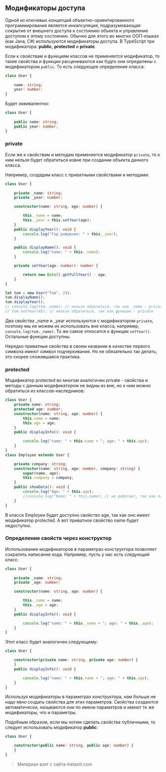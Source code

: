 ## Модификаторы доступа

Одной из ключевых концепций объектно-ориентированного программирования является инкапсуляция, подразумевающая сокрытие от внешнего доступа к состоянию объекта и управление доступом к этому состоянию. Обычно для этого во многих ООП-языках (как Java, C#) используются модификаторы доступа. В TypeScript три модификатора: **public**, **protected** и **private**.

Если к свойствам и функциям классов не применяется модификатор, то такие свойства и функции расцениваются как будто они определены с модификатором `public`. То есть следующее определение класса:

```ts
class User {
    
    name: string;
    year: number;
}
```

Будет эквивалентно:

```ts
class User {
    
    public name: string;
    public year: number;
}
```

### private

Если же к свойствам и методам применяется модификатор `private`, то к ним нельзя будет обратиться извне при создании объекта данного класса.

Например, создадим класс с приватными свойствами и методами:

```ts
class User {
    
    private _name: string;
    private _year: number;

    constructor(name: string, age: number) {

        this._name = name;
        this._year = this.setYear(age);
    }
    public displayYear(): void {
        console.log("Год рождения: " + this._year);
    }

    public displayName(): void {
        console.log("name: " + this._name);
    }

    private setYear(age: number): number {

        return new Date().getFullYear() - age;
    }
}

let tom = new User("Tom", 24);
tom.displayName();
tom.displayYear();
// console.log(tom._name); // нельзя обратиться, так как _name - private
// tom.setYear(45); // нельзя обратиться, так как функция - private
```

Два свойства _name и _year используются с модификатором `private`, поэтому мы не можем их использовать вне класса, например, `console.log(tom._name)`. То же самое относится к функции `setYear()`. Остальные функции доступны.

Нередко приватные свойства в своем названии в качестве первого символа имеют символ подчеркивания. Но не обязательно так делать, это скорее сложившаяся практика.

### protected

Модификатор protected во многом аналогичен private - свойства и методы с данным модификатором не видны из вне, но к ним можно обратиться из классов-наследников:

```ts
class User {
    private name: string;
    protected age: number;
    constructor(name: string, age: number) {
        this.name = name;
        this.age = age;
    }
    public displayInfo(): void {

        console.log("name: " + this.name + "; age: " + this.age);
    }
}
class Employee extends User {

    private company: string;
    constructor(name: string, age: number, company: string) {
        super(name, age);
        this.company = company;
    }
    public showData(): void {
        console.log("Age: " + this.age);
        //console.log("Name: " + this.name); // не работает, так как name - private
    }
}
```

В классе Employee будет доступно свойство age, так как оно имеет модификатор protected. А вот приватное свойство name будет недоступно.

### Определение  свойств через конструктор

Использование модификаторов в параметрах конструктора позволяет сократить написание кода. Например, пусть у нас есть следующий класс:

```ts
class User {
    
    private _name: string;
    private _age: number;

    constructor(name: string, age: number) {

        this._name = name;
        this._age = age;
    }
    public displayInfo(): void {

        console.log("name: " + this._name + "; age: " + this._age);
    }
}
```

Этот класс будет аналогичен следующему:

```ts
class User {

    constructor(private name: string, private age: number) {
    }
    public displayInfo(): void {

        console.log("name: " + this.name + "; age: " + this.age);
    }
}
```

Используя модификаторы в параметрах конструктора, нам больше не надо явно создать свойства для этих параметров. Свойства создаются автоматически, называются они по имени параметров и имеют те же модификаторы, что и параметры.

Подобным образом, если мы хотим сделать свойства публичными, то следует использовать модификатор **public**:

```ts
class User {

    constructor(public name: string, public age: number) {
    }
}
```


> Материал взят с сайта metanit.com